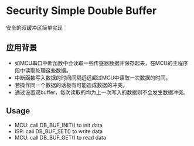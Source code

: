 # Security Simple Double Buffer
安全的双缓冲区简单实现

## 应用背景
* 如MCU串口中断函数中会读取一些传感器数据并保存起来，在MCU的主程序段中读取处理这些数据。
* 中断函数写入数据的时间间隔远远超过MCU中读取一次数据的时间。
* 若操作同一个数据的话极有可能造成数据的冲突。
* 通过设置双buffer，每次读取的均为上一次写入的数据则不会发生数据冲突。

## Usage
* MCU: call DB_BUF_INIT() to init data 
* ISR: call DB_BUF_SET() to write data 
* MCU: call DB_BUF_GET() to read data 
